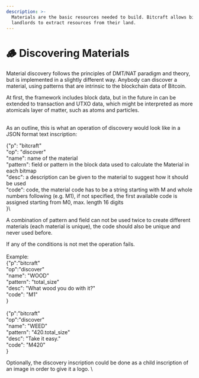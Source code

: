 ```yaml
---
description: >-
  Materials are the basic resources needed to build. Bitcraft allows bitmap
  landlords to extract resources from their land.
---
```


# 🪵 Discovering Materials

Material discovery follows the principles of DMT/NAT paradigm and theory, but is implemented in a slightly different way. Anybody can discover a material, using patterns that are intrinsic to the blockchain data of Bitcoin.

At first, the framework includes block data, but in the future in can be extended to transaction and UTXO data, which might be interpreted as more atomicals layer of matter, such as atoms and particles.&#x20;

\
As an outline, this is what an operation of discovery would look like in a JSON format text inscription:

{"p": "bitcraft"\
"op": "discover"\
"name": name of the material\
"pattern": field or pattern in the block data used to calculate the Material in each bitmap\
"desc": a description can be given to the material to suggest how it should be used\
"code": code, the material code has to be a string starting with M and whole numbers following (e.g. M1), if not specified, the first available code is assigned starting from M0, max. length 16 digits\
}\


A combination of pattern and field can not be used twice to create different materials (each material is unique), the code should also be unique and never used before.&#x20;

If any of the conditions is not met the operation fails.\
\
Example:\
{"p":"bitcraft"\
"op":"discover"\
"name": "WOOD"\
"pattern": "total\_size"\
"desc": "What wood you do with it?"\
"code": "M1"\
}\
\
{"p":"bitcraft"\
"op":"discover"\
"name": "WEED"\
"pattern": "420.total\_size"\
"desc": "Take it easy."\
"code": "M420"\
}

Optionally, the discovery inscription could be done as a child inscription of an image in order to give it a logo. \
